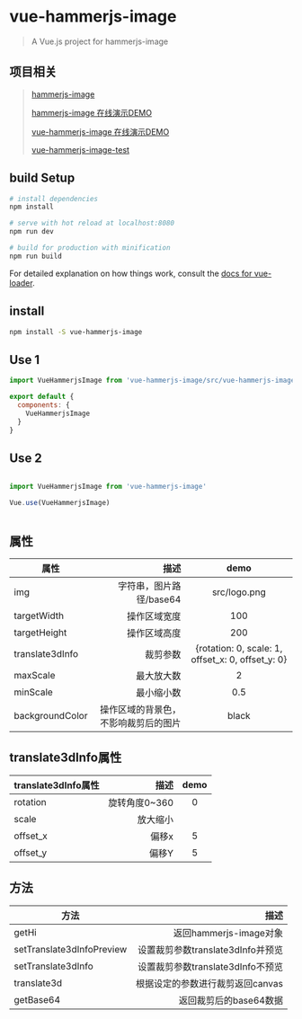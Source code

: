 # vue-hammerjs-image

> A Vue.js project for hammerjs-image

## 项目相关
> [hammerjs-image](https://github.com/rzl/hammerjs-image)
> 
> [hammerjs-image 在线演示DEMO](https://rzl.github.io/hammerjs-image/demo/index.html)
> 
> [vue-hammerjs-image 在线演示DEMO](https://rzl.github.io/vue-hammerjs-image-test/dist/index.html#/)
> 
> [vue-hammerjs-image-test](https://github.com/rzl/vue-hammerjs-image-test)


## build Setup

``` bash
# install dependencies
npm install

# serve with hot reload at localhost:8080
npm run dev

# build for production with minification
npm run build
```

For detailed explanation on how things work, consult the [docs for vue-loader](http://vuejs.github.io/vue-loader).

## install
``` bash
npm install -S vue-hammerjs-image
```

## Use 1
``` js
import VueHammerjsImage from 'vue-hammerjs-image/src/vue-hammerjs-image/vue-hammerjs-image.vue'

export default {
  components: {
    VueHammerjsImage
  }
}
```


## Use 2
``` js

import VueHammerjsImage from 'vue-hammerjs-image'

Vue.use(VueHammerjsImage) 


```
```
```

## 属性
| 属性        | 描述   | demo |
| --------   | -----:  | :----:  |
| img     | 字符串，图片路径/base64 |   src/logo.png     |
| targetWidth        |   操作区域宽度   |   100   |
| targetHeight        |    操作区域高度    |  200  |
| translate3dInfo        |    裁剪参数    |  {rotation: 0,          scale: 1, offset_x: 0, offset_y: 0}  |
| maxScale        |    最大放大数    |  2  |
| minScale        |    最小缩小数    |  0.5  |
| backgroundColor        |    操作区域的背景色，不影响裁剪后的图片    |  black  |

## translate3dInfo属性
| translate3dInfo属性        | 描述   | demo |
| --------   | -----:  | :----:  |
| rotation     | 旋转角度0~360 |   0     |
| scale     | 放大缩小 |        |
| offset_x     | 偏移x |   5     |
| offset_y     | 偏移Y |   5     |

## 方法
| 方法        | 描述   |
| --------   | -----:  |
| getHi     | 返回hammerjs-image对象 |
| setTranslate3dInfoPreview     | 设置裁剪参数translate3dInfo并预览 |
| setTranslate3dInfo     | 设置裁剪参数translate3dInfo不预览 |
| translate3d     | 根据设定的参数进行裁剪返回canvas |
| getBase64     | 返回裁剪后的base64数据 |
